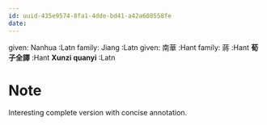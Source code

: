 ```yaml
---
id: uuid-435e9574-8fa1-4dde-bd41-a42a608558fe
date: 
---
```


given: Nanhua :Latn
family: Jiang :Latn
given: 南華 :Hant
family: 蔣 :Hant
**荀子全譯** :Hant
**Xunzi quanyi** :Latn
# Note
Interesting complete version with concise annotation.